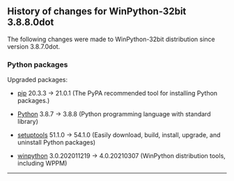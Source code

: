 ﻿## History of changes for WinPython-32bit 3.8.8.0dot

The following changes were made to WinPython-32bit distribution since version 3.8.7.0dot.

### Python packages

Upgraded packages:

  * [pip](https://pypi.org/project/pip) 20.3.3 → 21.0.1 (The PyPA recommended tool for installing Python packages.)
  * [Python](http://www.python.org/) 3.8.7 → 3.8.8 (Python programming language with standard library)
  * [setuptools](https://pypi.org/project/setuptools) 51.1.0 → 54.1.0 (Easily download, build, install, upgrade, and uninstall Python packages)
  * [winpython](http://winpython.github.io/) 3.0.202011219 → 4.0.20210307 (WinPython distribution tools, including WPPM)

* * *
